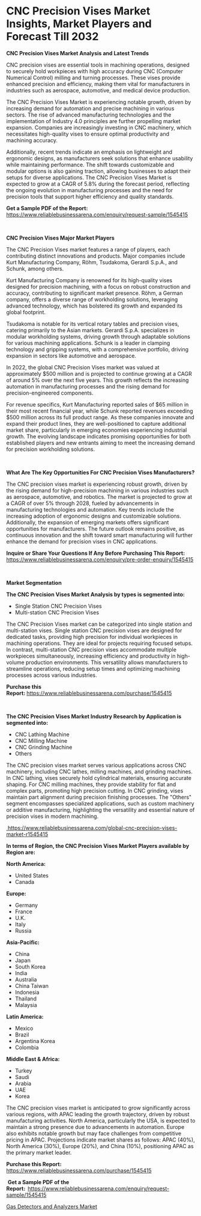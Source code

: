 <p><h1>CNC Precision Vises Market Insights, Market Players and Forecast Till 2032</h1></p><p><strong>CNC Precision Vises Market Analysis and Latest Trends</strong></p>
<p><p>CNC precision vises are essential tools in machining operations, designed to securely hold workpieces with high accuracy during CNC (Computer Numerical Control) milling and turning processes. These vises provide enhanced precision and efficiency, making them vital for manufacturers in industries such as aerospace, automotive, and medical device production.</p><p>The CNC Precision Vises Market is experiencing notable growth, driven by increasing demand for automation and precise machining in various sectors. The rise of advanced manufacturing technologies and the implementation of Industry 4.0 principles are further propelling market expansion. Companies are increasingly investing in CNC machinery, which necessitates high-quality vises to ensure optimal productivity and machining accuracy.</p><p>Additionally, recent trends indicate an emphasis on lightweight and ergonomic designs, as manufacturers seek solutions that enhance usability while maintaining performance. The shift towards customizable and modular options is also gaining traction, allowing businesses to adapt their setups for diverse applications. The CNC Precision Vises Market is expected to grow at a CAGR of 5.8% during the forecast period, reflecting the ongoing evolution in manufacturing processes and the need for precision tools that support higher efficiency and quality standards.</p></p>
<p><strong>Get a Sample PDF of the Report:&nbsp;</strong> <a href="https://www.reliablebusinessarena.com/enquiry/request-sample/1545415?utm_campaign=2984&utm_medium=2&utm_source=Github&utm_content=ia&utm_term=11042025&utm_id=cnc-precision-vises">https://www.reliablebusinessarena.com/enquiry/request-sample/1545415</a></p>
<p>&nbsp;</p>
<p><strong>CNC Precision Vises Major Market Players</strong></p>
<p><p>The CNC Precision Vises market features a range of players, each contributing distinct innovations and products. Major companies include Kurt Manufacturing Company, Röhm, Tsudakoma, Gerardi S.p.A., and Schunk, among others.</p><p>Kurt Manufacturing Company is renowned for its high-quality vises designed for precision machining, with a focus on robust construction and accuracy, contributing to significant market presence. Röhm, a German company, offers a diverse range of workholding solutions, leveraging advanced technology, which has bolstered its growth and expanded its global footprint.</p><p>Tsudakoma is notable for its vertical rotary tables and precision vises, catering primarily to the Asian markets. Gerardi S.p.A. specializes in modular workholding systems, driving growth through adaptable solutions for various machining applications. Schunk is a leader in clamping technology and gripping systems, with a comprehensive portfolio, driving expansion in sectors like automotive and aerospace.</p><p>In 2022, the global CNC Precision Vises market was valued at approximately $500 million and is projected to continue growing at a CAGR of around 5% over the next five years. This growth reflects the increasing automation in manufacturing processes and the rising demand for precision-engineered components.</p><p>For revenue specifics, Kurt Manufacturing reported sales of $65 million in their most recent financial year, while Schunk reported revenues exceeding $500 million across its full product range. As these companies innovate and expand their product lines, they are well-positioned to capture additional market share, particularly in emerging economies experiencing industrial growth. The evolving landscape indicates promising opportunities for both established players and new entrants aiming to meet the increasing demand for precision workholding solutions.</p></p>
<p>&nbsp;</p>
<p><strong>What Are The Key Opportunities For CNC Precision Vises Manufacturers?</strong></p>
<p><p>The CNC precision vises market is experiencing robust growth, driven by the rising demand for high-precision machining in various industries such as aerospace, automotive, and robotics. The market is projected to grow at a CAGR of over 5% through 2028, fueled by advancements in manufacturing technologies and automation. Key trends include the increasing adoption of ergonomic designs and customizable solutions. Additionally, the expansion of emerging markets offers significant opportunities for manufacturers. The future outlook remains positive, as continuous innovation and the shift toward smart manufacturing will further enhance the demand for precision vises in CNC applications.</p></p>
<p><strong>Inquire or Share Your Questions If Any Before Purchasing This Report:</strong> <a href="https://www.reliablebusinessarena.com/enquiry/pre-order-enquiry/1545415?utm_campaign=2984&utm_medium=2&utm_source=Github&utm_content=ia&utm_term=11042025&utm_id=cnc-precision-vises">https://www.reliablebusinessarena.com/enquiry/pre-order-enquiry/1545415</a></p>
<p>&nbsp;</p>
<p><strong>Market Segmentation</strong></p>
<p><strong>The CNC Precision Vises Market Analysis by types is segmented into:</strong></p>
<p><ul><li>Single Station CNC Precision Vises</li><li>Multi-station CNC Precision Vises</li></ul></p>
<p><p>The CNC Precision Vises market can be categorized into single station and multi-station vises. Single station CNC precision vises are designed for dedicated tasks, providing high precision for individual workpieces in machining operations. They are ideal for projects requiring focused setups. In contrast, multi-station CNC precision vises accommodate multiple workpieces simultaneously, increasing efficiency and productivity in high-volume production environments. This versatility allows manufacturers to streamline operations, reducing setup times and optimizing machining processes across various industries.</p></p>
<p><strong>Purchase this Report:&nbsp;</strong><a href="https://www.reliablebusinessarena.com/purchase/1545415?utm_campaign=2984&utm_medium=2&utm_source=Github&utm_content=ia&utm_term=11042025&utm_id=cnc-precision-vises">https://www.reliablebusinessarena.com/purchase/1545415</a></p>
<p>&nbsp;</p>
<p><strong>The CNC Precision Vises Market Industry Research by Application is segmented into:</strong></p>
<p><ul><li>CNC Lathing Machine</li><li>CNC Milling Machine</li><li>CNC Grinding Machine</li><li>Others</li></ul></p>
<p><p>The CNC precision vises market serves various applications across CNC machinery, including CNC lathes, milling machines, and grinding machines. In CNC lathing, vises securely hold cylindrical materials, ensuring accurate shaping. For CNC milling machines, they provide stability for flat and complex parts, promoting high precision cutting. In CNC grinding, vises maintain part alignment during precision finishing processes. The "Others" segment encompasses specialized applications, such as custom machinery or additive manufacturing, highlighting the versatility and essential nature of precision vises in modern machining.</p></p>
<p><a href="https://www.reliablebusinessarena.com/global-cnc-precision-vises-market-r1545415?utm_campaign=2984&utm_medium=2&utm_source=Github&utm_content=ia&utm_term=11042025&utm_id=cnc-precision-vises">&nbsp;https://www.reliablebusinessarena.com/global-cnc-precision-vises-market-r1545415</a></p>
<p><strong>In terms of Region, the CNC Precision Vises Market Players available by Region are:</strong></p>
<p>
    <p> <strong> North America: </strong>
        <ul>
            <li>United States</li>
            <li>Canada</li>
        </ul>
        </p> 
    <p> <strong> Europe: </strong>
        <ul>
            <li>Germany</li>
            <li>France</li>
            <li>U.K.</li>
            <li>Italy</li>
            <li>Russia</li>
        </ul>
        </p> 
    <p> <strong> Asia-Pacific: </strong>
        <ul>
            <li>China</li>
            <li>Japan</li>
            <li>South Korea</li>
            <li>India</li>
            <li>Australia</li>
            <li>China Taiwan</li>
            <li>Indonesia</li>
            <li>Thailand</li>
            <li>Malaysia</li>
        </ul>
        </p> 
    <p> <strong> Latin America: </strong>
        <ul>
            <li>Mexico</li>
            <li>Brazil</li>
            <li>Argentina Korea</li>
            <li>Colombia</li>
        </ul>
        </p> 
    <p> <strong> Middle East & Africa: </strong>
        <ul>
            <li>Turkey</li>
            <li>Saudi</li>
            <li>Arabia</li>
            <li>UAE</li>
            <li>Korea</li>
        </ul>
    </p>
    </p>
<p><p>The CNC precision vises market is anticipated to grow significantly across various regions, with APAC leading the growth trajectory, driven by robust manufacturing activities. North America, particularly the USA, is expected to maintain a strong presence due to advancements in automation. Europe also exhibits notable growth but may face challenges from competitive pricing in APAC. Projections indicate market shares as follows: APAC (40%), North America (30%), Europe (20%), and China (10%), positioning APAC as the primary market leader.</p></p>
<p><strong>Purchase this Report: </strong><a href="https://www.reliablebusinessarena.com/purchase/1545415?utm_campaign=2984&utm_medium=2&utm_source=Github&utm_content=ia&utm_term=11042025&utm_id=cnc-precision-vises">https://www.reliablebusinessarena.com/purchase/1545415</a></p>
<p>&nbsp;<strong>Get a Sample PDF of the Report:&nbsp;&nbsp;</strong><a href="https://www.reliablebusinessarena.com/enquiry/request-sample/1545415?utm_campaign=2984&utm_medium=2&utm_source=Github&utm_content=ia&utm_term=11042025&utm_id=cnc-precision-vises">https://www.reliablebusinessarena.com/enquiry/request-sample/1545415</a></p>
<p><strong></strong></p>
<p><p><a href="https://github.com/krinerstormy331/Market-Research-Report-List-1/blob/main/gas-detectors-and-analyzers-market.md?utm_campaign=2984&utm_medium=2&utm_source=Github&utm_content=ia&utm_term=11042025&utm_id=cnc-precision-vises">Gas Detectors and Analyzers Market</a></p></p>